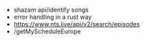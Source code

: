 - shazam api/identify songs
- error handling in a rust way
- https://www.nts.live/api/v2/search/episodes
- /getMyScheduleEurope
